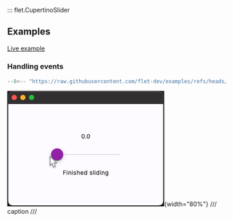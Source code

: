 ::: flet.CupertinoSlider

## Examples

[Live example](https://flet-controls-gallery.fly.dev/input/cupertinoslider)

### Handling events

```python
--8<-- "https://raw.githubusercontent.com/flet-dev/examples/refs/heads/v1-docs/python/controls/cupertino-slider/handling-events.py"
```

![handling-events](https://raw.githubusercontent.com/flet-dev/examples/v1-docs/python/controls/cupertino-slider/media/handling-events.gif){width="80%"}
/// caption
///